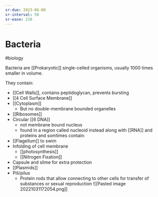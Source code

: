 ```yaml
---
sr-due: 2023-06-08
sr-interval: 50
sr-ease: 210
---
```

# Bacteria
#biology 

Bacteria are [[Prokaryotic]] single-celled organisms, usually 1000 times smaller in volume.

They contain:
- [[Cell Walls]], contains peptidoglycan, prevents bursting
- [[4 Cell Surface Membrane]]
- [[Cytoplasm]]
	- But no double-membrane bounded organelles
- [[Ribosomes]]
- Circular [[6 DNA]]
	- not membrane bound nucleus
	- found in a region called nucleoid instead along with [[RNA]] and proteins
and somtimes contain:
- [[Flagellum]] to swim
- Infolding of cell membrane
	- [[photosynthesis]]
	- [[Nitrogen Fixation]]
- Capsule and slime for extra protection
- [[Plasmids]]
- Pili/pilus
	- Protein rods that allow connecting to other cells for transfer of substances or sexual reproduction
![[Pasted image 20221031172054.png]]